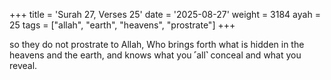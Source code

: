 +++
title = 'Surah 27, Verses 25'
date = '2025-08-27'
weight = 3184
ayah = 25
tags = ["allah", "earth", "heavens", "prostrate"]
+++

so they do not prostrate to Allah, Who brings forth what is hidden in the heavens and the earth, and knows what you ˹all˺ conceal and what you reveal.